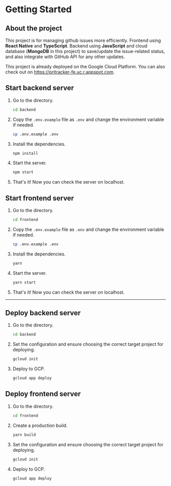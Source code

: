 # Getting Started

## About the project

This project is for managing github issues more efficiently. Frontend using **React Native** and **TypeScript**. Backend using **JavaScript** and cloud database (**MongoDB** in this project) to save/update the issue-related status, and also integrate with GitHub API for any other updates.

This project is already deployed on the Google Cloud Platform. You can also check out on https://prjtracker-fe.uc.r.appspot.com.

## Start backend server

1. Go to the directory.

    ```bash
    cd backend
    ```

2. Copy the `.env.example` file as `.env` and change the environment variable if needed.

    ```bash
    cp .env.example .env
    ```

3. Install the dependencies.

    ```bash
    npm install
    ```

4. Start the server.

    ```bash
    npm start
    ```

5. That's it! Now you can check the server on localhost.


## Start frontend server

1. Go to the directory. 

    ```bash
    cd frontend
    ```

2. Copy the `.env.example` file as `.env` and change the environment variable if needed.

    ```bash
    cp .env.example .env
    ```

3. Install the dependencies.

    ```bash
    yarn
    ```

3. Start the server.

    ```bash
    yarn start
    ```

4. That's it! Now you can check the server on localhost.

---

## Deploy backend server

1. Go to the directory.

    ```bash
    cd backend
    ```

2. Set the configuration and ensure choosing the correct target project for deploying.

    ```bash
    gcloud init
    ```

3. Deploy to GCP.

    ```bash
    gcloud app deploy
    ```

## Deploy frontend server

1. Go to the directory.

    ```bash
    cd frontend
    ```
2. Create a production build.

    ```bash
    yarn build
    ```

3. Set the configuration and ensure choosing the correct target project for deploying.

    ```bash
    gcloud init
    ```

4. Deploy to GCP.

    ```bash
    gcloud app deploy
    ```